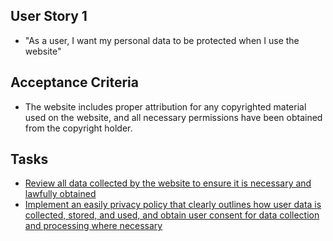 ## User Story 1
* "As a user, I want my personal data to be protected when I use the website"

## Acceptance Criteria
* The website includes proper attribution for any copyrighted material used on the website, and all necessary permissions have been obtained from the copyright holder.

## Tasks
* [Review all data collected by the website to ensure it is necessary and lawfully obtained](tasks/task_2.1.1.1.md)
* [ Implement an easily privacy policy that clearly outlines how user data is collected, stored, and used, and obtain user consent for data collection and processing where necessary](tasks/task_2.1.1.2.md)
